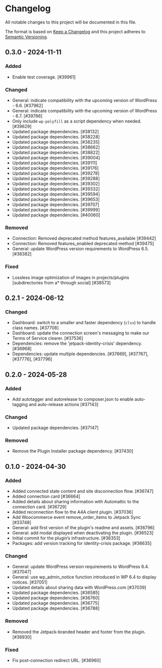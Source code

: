 # Changelog

All notable changes to this project will be documented in this file.

The format is based on [Keep a Changelog](https://keepachangelog.com/en/1.0.0/)
and this project adheres to [Semantic Versioning](https://semver.org/spec/v2.0.0.html).

## 0.3.0 - 2024-11-11
### Added
- Enable test coverage. [#39961]

### Changed
- General: indicate compatibility with the upcoming version of WordPress - 6.6. [#37962]
- General: indicate compatibility with the upcoming version of WordPress - 6.7. [#39786]
- Only include `wp-polyfill` as a script dependency when needed. [#39629]
- Updated package dependencies. [#38132]
- Updated package dependencies. [#38228]
- Updated package dependencies. [#38235]
- Updated package dependencies. [#38662]
- Updated package dependencies. [#38822]
- Updated package dependencies. [#39004]
- Updated package dependencies. [#39111]
- Updated package dependencies. [#39176]
- Updated package dependencies. [#39278]
- Updated package dependencies. [#39288]
- Updated package dependencies. [#39302]
- Updated package dependencies. [#39332]
- Updated package dependencies. [#39594]
- Updated package dependencies. [#39653]
- Updated package dependencies. [#39707]
- Updated package dependencies. [#39999]
- Updated package dependencies. [#40060]

### Removed
- Connection: Removed deprecated method features_available [#39442]
- Connection: Removed features_enabled deprecated method [#39475]
- General: update WordPress version requirements to WordPress 6.5. [#38382]

### Fixed
- Lossless image optimization of images in projects/plugins [subdirectories from a* through social] [#38573]

## 0.2.1 - 2024-06-12
### Changed
- Dashboard: switch to a smaller and faster dependency (`clsx`) to handle class names. [#37708]
- Dashboard: update the connection screen's messaging to make our Terms of Service clearer. [#37536]
- Dependencies: remove the 'jetpack-identity-crisis' dependency. [#36968]
- Dependencies: update multiple dependencies. [#37669], [#37767], [#37776], [#37796]

## 0.2.0 - 2024-05-28
### Added
- Add autotagger and autorelease to composer.json to enable auto-tagging and auto-release actions [#37143]

### Changed
- Updated package dependencies. [#37147]

### Removed
- Remove the Plugin Installer package dependency. [#37430]

## 0.1.0 - 2024-04-30
### Added
- Added connected state content and site disconnection flow. [#36747]
- Added connection card [#36664]
- Added details about sharing information with Automattic to the connection card. [#36729]
- Added reconnection flow to the A4A client plugin. [#37036]
- Add Woocommerce event remove_order_items to Jetpack Sync [#33748]
- General: add first version of the plugin's readme and assets. [#36796]
- General: add modal displayed when deactivating the plugin. [#36523]
- Initial commit for the plugin’s infrastructure. [#36353]
- Packages: add version tracking for identity-crisis package. [#36635]

### Changed
- General: update WordPress version requirements to WordPress 6.4. [#37047]
- General: use wp_admin_notice function introduced in WP 6.4 to display notices. [#37051]
- Updated details about sharing data with WordPress.com [#37039]
- Updated package dependencies. [#36585]
- Updated package dependencies. [#36760]
- Updated package dependencies. [#36775]
- Updated package dependencies. [#36788]

### Removed
- Removed the Jetpack-branded header and footer from the plugin. [#36930]

### Fixed
- Fix post-connection redirect URL. [#36960]
